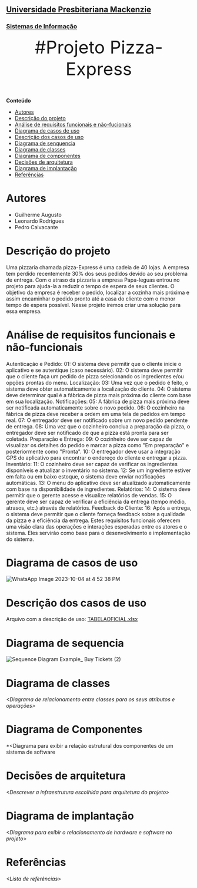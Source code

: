 <h2><a href= "https://www.mackenzie.br">Universidade Presbiteriana Mackenzie</a></h2>
<h3><a href= "https://www.mackenzie.br/graduacao/sao-paulo-higienopolis/sistemas-de-informacao">Sistemas de Informação</a></h3>


<font size="+12"><center>
#Projeto Pizza-Express
</center></font>

**Conteúdo**

- [Autores](#nome-alunos)
- [Descrição do projeto](#introdução-do-projeto)
- [Análise de requisitos funcionais e não-fucionais](#descrição-dos-requisitos)
- [Diagrama de casos de uso](#diagrama-de-comportamento-atores)
- [Descrição dos casos de uso](#descrição-das-funcões)
- [Diagrama de senquencia](#diagrama-de-ordem-interações)
- [Diagrama de classes](#diagrama-orientado-objetos)
- [Diagrama de componentes](#diagrama-estrutura-componente)
- [Decisões de arquitetura](#decisões-de-arquitetura)
- [Diagrama de implantação](#diagrama-de-hardware-software)
- [Referências](#referências)


# Autores

* Guilherme Augusto
* Leonardo Rodrigues
* Pedro Calvacante 


# Descrição do projeto

Uma pizzaria chamada pizza-Express é uma cadeia de 40 lojas. A empresa tem perdido recentemente 30% dos seus pedidos devido ao seu problema de entrega. Com o atraso da pizzaria a empresa Papa-leguas entrou no projeto para ajuda-la a reduzir o tempo de espera de seus clientes. O objetivo da empresa é receber o pedido, localizar a cozinha mais próxima e assim encaminhar o pedido pronto até a casa do cliente com o menor tempo de espera possível. Nesse projeto iremos criar uma solução para essa empresa.

# Análise de requisitos funcionais e não-funcionais
Autenticação e Pedido:
01: O sistema deve permitir que o cliente inicie o aplicativo e se autentique (caso
necessário).
02: O sistema deve permitir que o cliente faça um pedido de pizza selecionando os
ingredientes e/ou opções prontas do menu.
Localização:
03: Uma vez que o pedido é feito, o sistema deve obter automaticamente a localização do
cliente.
04: O sistema deve determinar qual é a fábrica de pizza mais próxima do cliente com base
em sua localização.
Notificações:
05: A fábrica de pizza mais próxima deve ser notificada automaticamente sobre o novo
pedido.
06: O cozinheiro na fábrica de pizza deve receber a ordem em uma tela de pedidos em
tempo real.
07: O entregador deve ser notificado sobre um novo pedido pendente de entrega.
08: Uma vez que o cozinheiro conclua a preparação da pizza, o entregador deve ser
notificado de que a pizza está pronta para ser coletada.
Preparação e Entrega:
09: O cozinheiro deve ser capaz de visualizar os detalhes do pedido e marcar a pizza como
"Em preparação" e posteriormente como "Pronta".
10: O entregador deve usar a integração GPS do aplicativo para encontrar o endereço do
cliente e entregar a pizza.
Inventário:
11: O cozinheiro deve ser capaz de verificar os ingredientes disponíveis e atualizar o
inventário no sistema.
12: Se um ingrediente estiver em falta ou em baixo estoque, o sistema deve enviar
notificações automáticas.
13: O menu do aplicativo deve ser atualizado automaticamente com base na disponibilidade
de ingredientes.
Relatórios:
14: O sistema deve permitir que o gerente acesse e visualize relatórios de vendas.
15: O gerente deve ser capaz de verificar a eficiência da entrega (tempo médio, atrasos,
etc.) através de relatórios.
Feedback do Cliente:
16: Após a entrega, o sistema deve permitir que o cliente forneça feedback sobre a
qualidade da pizza e a eficiência da entrega.
Estes requisitos funcionais oferecem uma visão clara das operações e interações
esperadas entre os atores e o sistema. Eles servirão como base para o desenvolvimento e
implementação do sistema.

# Diagrama de casos de uso
![WhatsApp Image 2023-10-04 at 4 52 38 PM](https://github.com/Leo-RH/UML-Classroom-FCI/assets/59239397/4044fd4e-f60d-402c-9bc7-9a9ef02f0711)

# Descrição dos casos de uso

Arquivo com a descrição de uso: 
[TABELAOFICIAL.xlsx](https://github.com/Leo-RH/UML-Classroom-FCI/files/12835440/TABELAOFICIAL.xlsx)


# Diagrama de sequencia

![Sequence Diagram Example_ Buy Tickets (2)](https://github.com/Leo-RH/UML-Classroom-FCI/assets/59239397/beafc4e3-973b-4460-8ca3-cc5c7f5b51be)


# Diagrama de classes

*&lt;Diagrama de relacionamento entre classes para os seus atributos e operações&gt;*

# Diagrama de Componentes

*&lt;Diagrama para exibir a relação estrutural dos componentes de um sistema de software

# Decisões de arquitetura

*&lt;Descrever a infraestrutura escolhida para arquitetura do projeto&gt;*

# Diagrama de implantação

*&lt;Diagrama para exibir o relacionamento de hardware e software no projeto&gt;*

# Referências

*&lt;Lista de referências&gt;*
